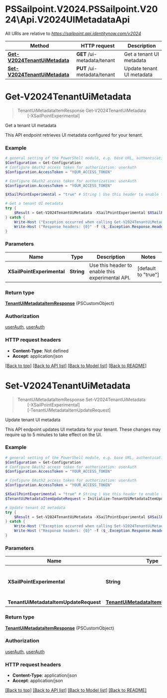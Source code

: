 # PSSailpoint.V2024.PSSailpoint.V2024\Api.V2024UIMetadataApi

All URIs are relative to *https://sailpoint.api.identitynow.com/v2024*

Method | HTTP request | Description
------------- | ------------- | -------------
[**Get-V2024TenantUiMetadata**](V2024UIMetadataApi.md#Get-V2024TenantUiMetadata) | **GET** /ui-metadata/tenant | Get a tenant UI metadata
[**Set-V2024TenantUiMetadata**](V2024UIMetadataApi.md#Set-V2024TenantUiMetadata) | **PUT** /ui-metadata/tenant | Update tenant UI metadata


<a id="Get-V2024TenantUiMetadata"></a>
# **Get-V2024TenantUiMetadata**
> TenantUiMetadataItemResponse Get-V2024TenantUiMetadata<br>
> &nbsp;&nbsp;&nbsp;&nbsp;&nbsp;&nbsp;&nbsp;&nbsp;[-XSailPointExperimental] <String><br>

Get a tenant UI metadata

This API endpoint retrieves UI metadata configured for your tenant.

### Example
```powershell
# general setting of the PowerShell module, e.g. base URL, authentication, etc
$Configuration = Get-Configuration
# Configure OAuth2 access token for authorization: userAuth
$Configuration.AccessToken = "YOUR_ACCESS_TOKEN"

# Configure OAuth2 access token for authorization: userAuth
$Configuration.AccessToken = "YOUR_ACCESS_TOKEN"

$XSailPointExperimental = "true" # String | Use this header to enable this experimental API. (default to "true")

# Get a tenant UI metadata
try {
    $Result = Get-V2024TenantUiMetadata -XSailPointExperimental $XSailPointExperimental
} catch {
    Write-Host ("Exception occurred when calling Get-V2024TenantUiMetadata: {0}" -f ($_.ErrorDetails | ConvertFrom-Json))
    Write-Host ("Response headers: {0}" -f ($_.Exception.Response.Headers | ConvertTo-Json))
}
```

### Parameters

Name | Type | Description  | Notes
------------- | ------------- | ------------- | -------------
 **XSailPointExperimental** | **String**| Use this header to enable this experimental API. | [default to &quot;true&quot;]

### Return type

[**TenantUiMetadataItemResponse**](TenantUiMetadataItemResponse.md) (PSCustomObject)

### Authorization

[userAuth](../README.md#userAuth), [userAuth](../README.md#userAuth)

### HTTP request headers

 - **Content-Type**: Not defined
 - **Accept**: application/json

[[Back to top]](#) [[Back to API list]](../README.md#documentation-for-api-endpoints) [[Back to Model list]](../README.md#documentation-for-models) [[Back to README]](../README.md)

<a id="Set-V2024TenantUiMetadata"></a>
# **Set-V2024TenantUiMetadata**
> TenantUiMetadataItemResponse Set-V2024TenantUiMetadata<br>
> &nbsp;&nbsp;&nbsp;&nbsp;&nbsp;&nbsp;&nbsp;&nbsp;[-XSailPointExperimental] <String><br>
> &nbsp;&nbsp;&nbsp;&nbsp;&nbsp;&nbsp;&nbsp;&nbsp;[-TenantUiMetadataItemUpdateRequest] <PSCustomObject><br>

Update tenant UI metadata

This API endpoint updates UI metadata for your tenant. These changes may require up to 5 minutes to take effect on the UI.

### Example
```powershell
# general setting of the PowerShell module, e.g. base URL, authentication, etc
$Configuration = Get-Configuration
# Configure OAuth2 access token for authorization: userAuth
$Configuration.AccessToken = "YOUR_ACCESS_TOKEN"

# Configure OAuth2 access token for authorization: userAuth
$Configuration.AccessToken = "YOUR_ACCESS_TOKEN"

$XSailPointExperimental = "true" # String | Use this header to enable this experimental API. (default to "true")
$TenantUiMetadataItemUpdateRequest = Initialize-TenantUiMetadataItemUpdateRequest -IframeWhiteList "http://example.com http://example2.com" -UsernameLabel "Email" -UsernameEmptyText "Please provide your work email address..." # TenantUiMetadataItemUpdateRequest | 

# Update tenant UI metadata
try {
    $Result = Set-V2024TenantUiMetadata -XSailPointExperimental $XSailPointExperimental -TenantUiMetadataItemUpdateRequest $TenantUiMetadataItemUpdateRequest
} catch {
    Write-Host ("Exception occurred when calling Set-V2024TenantUiMetadata: {0}" -f ($_.ErrorDetails | ConvertFrom-Json))
    Write-Host ("Response headers: {0}" -f ($_.Exception.Response.Headers | ConvertTo-Json))
}
```

### Parameters

Name | Type | Description  | Notes
------------- | ------------- | ------------- | -------------
 **XSailPointExperimental** | **String**| Use this header to enable this experimental API. | [default to &quot;true&quot;]
 **TenantUiMetadataItemUpdateRequest** | [**TenantUiMetadataItemUpdateRequest**](TenantUiMetadataItemUpdateRequest.md)|  | 

### Return type

[**TenantUiMetadataItemResponse**](TenantUiMetadataItemResponse.md) (PSCustomObject)

### Authorization

[userAuth](../README.md#userAuth), [userAuth](../README.md#userAuth)

### HTTP request headers

 - **Content-Type**: application/json
 - **Accept**: application/json

[[Back to top]](#) [[Back to API list]](../README.md#documentation-for-api-endpoints) [[Back to Model list]](../README.md#documentation-for-models) [[Back to README]](../README.md)

